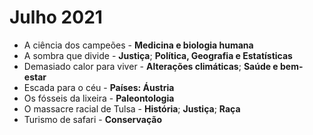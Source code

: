 # Julho 2021

* A ciência dos campeões - **Medicina e biologia humana**
* A sombra que divide -  **Justiça**; **Política, Geografia e Estatísticas**
* Demasiado calor para viver - **Alterações climáticas**; **Saúde e bem-estar**
* Escada para o céu - **Países: Áustria**
* Os fósseis da lixeira - **Paleontologia**
* O massacre racial de Tulsa - **História**; **Justiça**; **Raça**
* Turismo de safari - **Conservação**
